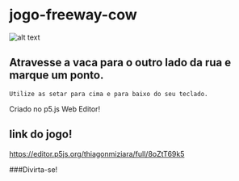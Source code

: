 # jogo-freeway-cow
![alt text](https://lh3.googleusercontent.com/proxy/Njfx2Ph1lCEyeUT71NBCGpRDC0Sz9-PXoRLVrhjmKfOqUwUY5cKTdzzVxzOQhePJff-fk3vnq_Kl5xzLBLZB6KKz55YGBkZGx592kQwy6A)

## Atravesse a vaca para o outro lado da rua e marque um ponto.
    Utilize as setar para cima e para baixo do seu teclado.
    
Criado no p5.js Web Editor!
## link do jogo!

https://editor.p5js.org/thiagonmiziara/full/8oZtT69k5

###Divirta-se!
